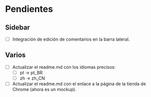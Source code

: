 # Pendientes

## Sidebar

- [ ] Integración de edición de comentarios en la barra lateral.

## Varios

- [ ] Actualizar el readme.md con los idiomas precisos:
    - [ ] pt -> pt_BR
    - [ ] zh -> zh_CN

- [ ] Actualizar el readme.md con el enlace a la página de la tienda de Chrome (ahora es un mockup).